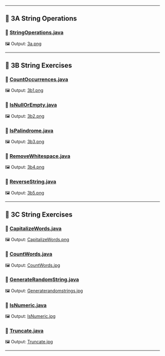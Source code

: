 

---

## 📂 3A String Operations

### 🔹 [StringOperations.java](https://github.com/Krishmaa10/Advanced-Java/blob/main/Lab3%20String%20Modification/3A%20String%20Operations/StringOperations.java)  
🖼️ Output: [3a.png](https://github.com/Krishmaa10/Advanced-Java/blob/main/Lab3%20String%20Modification/3A%20String%20Operations/3a.png)

---

## 📂 3B String Exercises

### 🔹 [CountOccurrences.java](https://github.com/Krishmaa10/Advanced-Java/blob/main/Lab3%20String%20Modification/3B%20String%20Exercises/CountOccurrences.java)  
🖼️ Output: [3b1.png](https://github.com/Krishmaa10/Advanced-Java/blob/main/Lab3%20String%20Modification/3B%20String%20Exercises/3b1.png)

### 🔹 [IsNullOrEmpty.java](https://github.com/Krishmaa10/Advanced-Java/blob/main/Lab3%20String%20Modification/3B%20String%20Exercises/IsNullOrEmpty.java)  
🖼️ Output: [3b2.png](https://github.com/Krishmaa10/Advanced-Java/blob/main/Lab3%20String%20Modification/3B%20String%20Exercises/3b2.png)

### 🔹 [IsPalindrome.java](https://github.com/Krishmaa10/Advanced-Java/blob/main/Lab3%20String%20Modification/3B%20String%20Exercises/IsPalindrome.java)  
🖼️ Output: [3b3.png](https://github.com/Krishmaa10/Advanced-Java/blob/main/Lab3%20String%20Modification/3B%20String%20Exercises/3b3.png)

### 🔹 [RemoveWhitespace.java](https://github.com/Krishmaa10/Advanced-Java/blob/main/Lab3%20String%20Modification/3B%20String%20Exercises/RemoveWhitespace.java)  
🖼️ Output: [3b4.png](https://github.com/Krishmaa10/Advanced-Java/blob/main/Lab3%20String%20Modification/3B%20String%20Exercises/3b4.png)

### 🔹 [ReverseString.java](https://github.com/Krishmaa10/Advanced-Java/blob/main/Lab3%20String%20Modification/3B%20String%20Exercises/ReverseString.java)  
🖼️ Output: [3b5.png](https://github.com/Krishmaa10/Advanced-Java/blob/main/Lab3%20String%20Modification/3B%20String%20Exercises/3b5.png)

---

## 📂 3C String Exercises

### 🔹 [CapitalizeWords.java](https://github.com/Krishmaa10/Advanced-Java/blob/main/Lab3%20String%20Modification/3C%20String%20Exercises/CapitalizeWords.java)  
🖼️ Output: [CapitalizeWords.png](https://github.com/Krishmaa10/Advanced-Java/blob/main/Lab3%20String%20Modification/3C%20String%20Exercises/CapitalizeWords.png)

### 🔹 [CountWords.java](https://github.com/Krishmaa10/Advanced-Java/blob/main/Lab3%20String%20Modification/3C%20String%20Exercises/CountWords.java)  
🖼️ Output: [CountWords.jpg](https://github.com/Krishmaa10/Advanced-Java/blob/main/Lab3%20String%20Modification/3C%20String%20Exercises/CountWords.jpg)

### 🔹 [GenerateRandomString.java](https://github.com/Krishmaa10/Advanced-Java/blob/main/Lab3%20String%20Modification/3C%20String%20Exercises/GenerateRandomString.java)  
🖼️ Output: [Generaterandomstrings.jpg](https://github.com/Krishmaa10/Advanced-Java/blob/main/Lab3%20String%20Modification/3C%20String%20Exercises/Generaterandomstrings.jpg)

### 🔹 [IsNumeric.java](https://github.com/Krishmaa10/Advanced-Java/blob/main/Lab3%20String%20Modification/3C%20String%20Exercises/IsNumeric.java)  
🖼️ Output: [IsNumeric.jpg](https://github.com/Krishmaa10/Advanced-Java/blob/main/Lab3%20String%20Modification/3C%20String%20Exercises/IsNumeric.jpg)

### 🔹 [Truncate.java](https://github.com/Krishmaa10/Advanced-Java/blob/main/Lab3%20String%20Modification/3C%20String%20Exercises/Truncate.java)  
🖼️ Output: [Truncate.jpg](https://github.com/Krishmaa10/Advanced-Java/blob/main/Lab3%20String%20Modification/3C%20String%20Exercises/Truncate.jpg)

---
